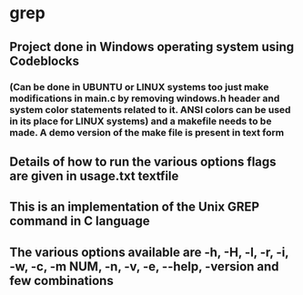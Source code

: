 # grep
## Project done in Windows operating system using Codeblocks
### (Can be done in UBUNTU or LINUX systems too just make modifications in main.c by removing windows.h header and system color statements related to it. ANSI colors can be used in its place for LINUX systems) and a makefile needs to be made. A demo version of the make file is present in text form
## Details of how to run the various options flags are given in usage.txt textfile
## This is an implementation of the Unix GREP command in C language
## The various options available are -h, -H, -l, -r, -i, -w, -c, -m NUM, -n, -v, -e, --help, -version and few combinations
